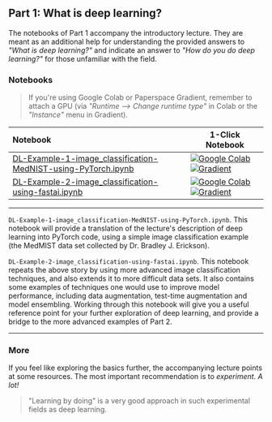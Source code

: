 ## Part 1: What is deep learning?

The notebooks of Part 1 accompany the introductory lecture. They are meant as an additional help for understanding the provided answers to _"What is deep learning?"_ and indicate an answer to _"How do you _do_ deep learning?"_ for those unfamiliar with the field.

### Notebooks

> If you're using Google Colab or Paperspace Gradient, remember to attach a GPU (via _"Runtime --> Change runtime type"_ in Colab or the _"Instance"_ menu in Gradient).

| Notebook    |      1-Click Notebook      |
|:----------|------|
|  [DL-Example-1-image_classification-MedNIST-using-PyTorch.ipynb](https://nbviewer.org/github/alu042/PCS956-DL-2021/blob/master/1-basic_intro/DL-Example-1-image_classification-MedNIST-using-PyTorch.ipynb)  | [![Google Colab](https://colab.research.google.com/assets/colab-badge.svg)](https://colab.research.google.com/github/alu042/PCS956-DL-2021/blob/master/1-basic_intro/DL-Example-1-image_classification-MedNIST-using-PyTorch.ipynb)  [![Gradient](https://assets.paperspace.io/img/gradient-badge.svg)](https://console.paperspace.com/github/alu042/PCS956-DL-2021/blob/master/1-basic_intro/DL-Example-1-image_classification-MedNIST-using-PyTorch.ipynb?runtime=paperspace/fastai)|
| [DL-Example-2-image_classification-using-fastai.ipynb](https://nbviewer.org/github/alu042/PCS956-DL-2021/blob/master/1-basic_intro/DL-Example-2-image_classification-using-fastai.ipynb) | [![Google Colab](https://colab.research.google.com/assets/colab-badge.svg)](https://colab.research.google.com/github/alu042/PCS956-DL-2021/blob/master/1-basic_intro/DL-Example-2-image_classification-using-fastai.ipynb)[![Gradient](https://assets.paperspace.io/img/gradient-badge.svg)](https://console.paperspace.com/github/alu042/PCS956-DL-2021/blob/master/1-basic_intro/DL-Example-2-image_classification-using-fastai.ipynb?runtime=paperspace/fastai) |

---

`DL-Example-1-image_classification-MedNIST-using-PyTorch.ipynb`. This notebook will provide a translation of the lecture's description of deep learning into PyTorch code, using a simple image classification example (the MedMIST data set collected by Dr. Bradley J. Erickson). 


`DL-Example-2-image_classification-using-fastai.ipynb`. This notebook repeats the above story by using more advanced image classification techniques, and also extends it to more difficult data sets. It also contains some examples of techniques one would use to improve model performance, including data augmentation, test-time augmentation and model ensembling. Working through this notebook will give you a useful reference point for your further exploration of deep learning, and provide a bridge to the more advanced examples of Part 2.

---

### More 

If you feel like exploring the basics further, the accompanying lecture points at some resources. The most important recommendation is to _experiment_. _A lot!_ 

> "Learning by doing" is a very good approach in such experimental fields as deep learning. 